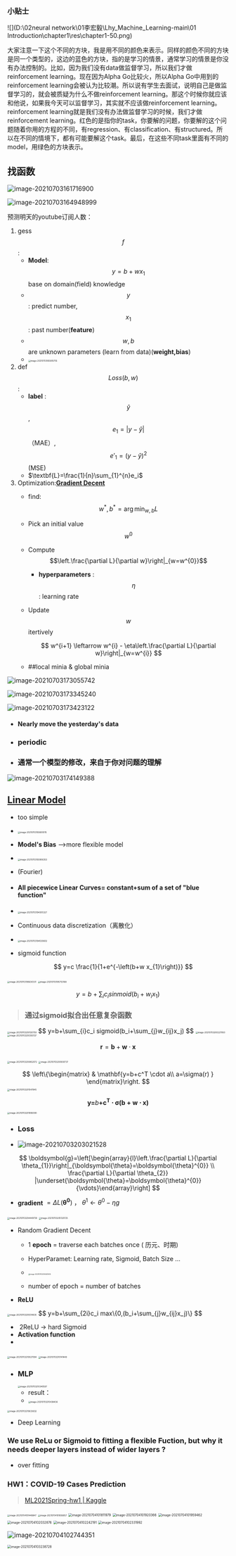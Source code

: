 ###  小贴士  

![](D:\02neural network\01李宏毅\Lhy_Machine_Learning-main\01 Introduction\chapter1\res\chapter1-50.png)

 大家注意一下这个不同的方块，我是用不同的颜色来表示。同样的颜色不同的方块是同一个类型的，这边的蓝色的方块，指的是学习的情景，通常学习的情景是你没有办法控制的。比如，因为我们没有data做监督学习，所以我们才做reinforcement learning。现在因为Alpha Go比较火，所以Alpha Go中用到的reinforcement learning会被认为比较潮。所以说有学生去面试，说明自己是做监督学习的，就会被质疑为什么不做reinforcement learning。那这个时候你就应该和他说，如果我今天可以监督学习，其实就不应该做reinforcement learning。reinforcement learning就是我们没有办法做监督学习的时候，我们才做reinforcement learning。红色的是指你的task，你要解的问题，你要解的这个问题随着你用的方程的不同，有regression、有classification、有structured。所以在不同的情境下，都有可能要解这个task。最后，在这些不同task里面有不同的model，用绿色的方块表示。





## 找函数

![image-20210703161716900](C:\Users\丁yiran\AppData\Roaming\Typora\typora-user-images\image-20210703161716900.png)

![image-20210703164948999](C:\Users\丁yiran\AppData\Roaming\Typora\typora-user-images\image-20210703164948999.png)

预测明天的youtube订阅人数：

1. gess$$f$$ :
   - **Model**: $$y=b+wx_1$$   base on domain(field) knowledge
   - $$y$$: predict number, $$x_1$$: past number(**feature**)
   - $$w,b$$ are unknown parameters (learn from data)(**weight,bias**)
   - <img src="C:\Users\丁yiran\AppData\Roaming\Typora\typora-user-images\image-20210703165905755.png" alt="image-20210703165905755" style="zoom: 33%;" />
2. def $$Loss(b,w)$$ :
   - **label** : $$\hat{y}$$   ,   $$e_1=|y-\hat{y}|$$ （MAE）,  $$e'_1=(y-\hat{y})^2$$(MSE)
   - $\textbf{L}=\frac{1}{n}\sum_{1}^{n}e_i$
3. Optimization:**<u>Gradient Decent</u>**
   - find: $$w^{*}, b^{*}=\arg \min _{w, b} L$$ 

   - Pick an initial value $$w^0$$ 

   - Compute $$\left.\frac{\partial L}{\partial w}\right|_{w=w^{0}}$$ 
     - **hyperparameters** : $$\eta$$ : learning rate
     
   - Update $$w$$ itertively

     $$
     w^{i+1} \leftarrow  w^{i} -  \eta\left.\frac{\partial L}{\partial w}\right|_{w=w^{i}}
     $$

   - ##local minia & global minia



![image-20210703173055742](C:\Users\丁yiran\AppData\Roaming\Typora\typora-user-images\image-20210703173055742.png)



![image-20210703173345240](C:\Users\丁yiran\AppData\Roaming\Typora\typora-user-images\image-20210703173345240.png)



![image-20210703173423122](C:\Users\丁yiran\AppData\Roaming\Typora\typora-user-images\image-20210703173423122.png)



- #### Nearly move the yesterday's data

- ### periodic

- ###  **通常一个模型的修改，来自于你对问题的理解**

![image-20210703174149388](C:\Users\丁yiran\AppData\Roaming\Typora\typora-user-images\image-20210703174149388.png)



## <u>**Linear Model**</u>

- too simple

- <img src="C:\Users\丁yiran\AppData\Roaming\Typora\typora-user-images\image-20210703193600015.png" alt="image-20210703193600015" style="zoom:33%;" />

- **Model's Bias** -->more flexible model

- <img src="C:\Users\丁yiran\AppData\Roaming\Typora\typora-user-images\image-20210703193906353.png" alt="image-20210703193906353" style="zoom:33%;" />

- (Fourier)

- #### All piecewice Linear Curves= constant+sum of a set of  "blue function"

- <img src="C:\Users\丁yiran\AppData\Roaming\Typora\typora-user-images\image-20210703194305327.png" alt="image-20210703194305327" style="zoom:33%;" />

- Continuous data discretization（离散化）
- <img src="C:\Users\丁yiran\AppData\Roaming\Typora\typora-user-images\image-20210703194530602.png" alt="image-20210703194530602" style="zoom:33%;" />

- sigmoid function

  $$
  y=c \frac{1}{1+e^{-\left(b+w x_{1}\right)}}
  $$

<img src="C:\Users\丁yiran\AppData\Roaming\Typora\typora-user-images\image-20210703195630331.png" alt="image-20210703195630331" style="zoom:33%;" />

<img src="C:\Users\丁yiran\AppData\Roaming\Typora\typora-user-images\image-20210703195753168.png" alt="image-20210703195753168" style="zoom:33%;" />


$$
y=b+\sum_{i}c_i sinmoid(b_i+w_i x_1)
$$

> ### 通过sigmoid拟合出任意复杂函数

<img src="C:\Users\丁yiran\AppData\Roaming\Typora\typora-user-images\image-20210703200120759.png" alt="image-20210703200120759" style="zoom:33%;" />
$$
y=b+\sum_{i}c_i sigmoid(b_i+\sum_{j}w_{ij}x_j)
$$


<img src="C:\Users\丁yiran\AppData\Roaming\Typora\typora-user-images\image-20210703200227950.png" alt="image-20210703200227950" style="zoom:33%;" />

<img src="C:\Users\丁yiran\AppData\Roaming\Typora\typora-user-images\image-20210703200350137.png" alt="image-20210703200350137" style="zoom:33%;" />




$$
\mathbf{r}=\mathbf{b}+\mathbf{w}\cdot \mathbf{x}
$$


<img src="C:\Users\丁yiran\AppData\Roaming\Typora\typora-user-images\image-20210703200852072.png" alt="image-20210703200852072" style="zoom:33%;" />

<img src="https://i.loli.net/2021/07/04/4Tu8rqcsvhadV6M.png" alt="image-20210703200930737" style="zoom:33%;" />

$$
\left\{\begin{matrix}
 & \mathbf{y=b+c^T \cdot a\\
 a=\sigma(r)
 } 
\end{matrix}\right.
$$
<img src="https://i.loli.net/2021/07/04/SsXwA8rnPfb79m1.png" alt="image-20210703201547845" style="zoom:33%;" />


$$
\mathbf{y=} b \mathbf{+c^T \cdot \sigma(b+w \cdot x)}
$$

<img src="https://i.loli.net/2021/07/04/syTquElYPmiQxK6.png" alt="image-20210703201906090" style="zoom:33%;" />



- ### Loss

- ![image-20210703203021528](C:\Users\丁yiran\AppData\Roaming\Typora\typora-user-images\image-20210703203021528.png)

$$
\boldsymbol{g}=\left[\begin{array}{l}\left.\frac{\partial L}{\partial \theta_{1}}\right|_{\boldsymbol{\theta}=\boldsymbol{\theta}^{0}} \\ \frac{\partial L}{\partial \theta_{2}} |\underset{\boldsymbol{\theta}=\boldsymbol{\theta}^{0}}{\vdots}\end{array}\right]
$$



- **gradient** $=\Delta L(\mathbf{\theta^0})\ ，\ \theta^1 \leftarrow \theta^0 - \eta g$

<img src="C:\Users\丁yiran\AppData\Roaming\Typora\typora-user-images\image-20210703204449739.png" alt="image-20210703204449739" style="zoom:33%;" />



<img src="C:\Users\丁yiran\AppData\Roaming\Typora\typora-user-images\image-20210703205120725.png" alt="image-20210703205120725" style="zoom:33%;" />



- Random Gradient Decent

  - 1 **epoch** = traverse each batches once ( 历元、时期)

  - HyperParamet: Learning rate, Sigmoid, Batch Size ...

  - <img src="C:\Users\丁yiran\AppData\Roaming\Typora\typora-user-images\image-20210703205343505.png" alt="image-20210703205343505" style="zoom:25%;" />

  - number of epoch = number of batches

    

- **ReLU**

<img src="C:\Users\丁yiran\AppData\Roaming\Typora\typora-user-images\image-20210703205514835.png" alt="image-20210703205514835" style="zoom:33%;" />
$$
y=b+\sum_{2i}c_i max\{0,(b_i+\sum_{j}w_{ij}x_j)\}
$$

- ​	2ReLU -> hard Sigmoid
- **Activation function**
- 

<img src="C:\Users\丁yiran\AppData\Roaming\Typora\typora-user-images\image-20210703210027094.png" alt="image-20210703210027094" style="zoom:33%;" />

<img src="C:\Users\丁yiran\AppData\Roaming\Typora\typora-user-images\image-20210703210141449.png" alt="image-20210703210141449" style="zoom:33%;" />

- ### MLP

  <img src="note_01.assets\image-20210703210340597.png" alt="image-20210703210340597" style="zoom:33%;" />

  - result：
  - <img src="note_01.assets\image-20210703210438436.png" alt="image-20210703210438436" style="zoom:33%;" />

<img src="note_01.assets\image-20210703210633632.png" alt="image-20210703210633632" style="zoom:33%;" />



- Deep Learning

### We use ReLu or Sigmoid to fitting a flexible Fuction, but why it needs deeper layers instead of wider layers ?

- over fitting



### HW1：COVID-19 Cases Prediction

> [ML2021Spring-hw1 | Kaggle](https://www.kaggle.com/c/ml2021spring-hw1/submit)
>
> 

<img src="C:\Users\丁yiran\AppData\Roaming\Typora\typora-user-images\image-20210704101448847.png" alt="image-20210704101448847" style="zoom:33%;" />

<img src="C:\Users\丁yiran\AppData\Roaming\Typora\typora-user-images\image-20210704101656857.png" alt="image-20210704101656857" style="zoom:33%;" />



<img src="https://i.loli.net/2021/07/04/BfsFaYNVke7IMZd.png" alt="image-20210704101811979" style="zoom: 50%;" />



<img src="https://i.loli.net/2021/07/04/jgYyFQDUSvXARTf.png" alt="image-20210704101920366" style="zoom:50%;" />

<img src="https://i.loli.net/2021/07/04/VBhIycun6EDLf3Q.png" alt="image-20210704101959462" style="zoom:50%;" />



<img src="https://i.loli.net/2021/07/04/9XEMQTvjaSwBOVG.png" alt="image-20210704102032876" style="zoom:50%;" />

<img src="C:\Users\丁yiran\AppData\Roaming\Typora\typora-user-images\image-20210704102242191.png" alt="image-20210704102242191" style="zoom:50%;" />



<img src="C:\Users\丁yiran\AppData\Roaming\Typora\typora-user-images\image-20210704102331992.png" alt="image-20210704102331992" style="zoom:50%;" />

![image-20210704102744351](https://i.loli.net/2021/07/04/buTw39LcACq6PHS.png)



<img src="https://i.loli.net/2021/07/04/cEi96UbQahjPWO3.png" alt="image-20210704103238728" style="zoom:50%;" />











